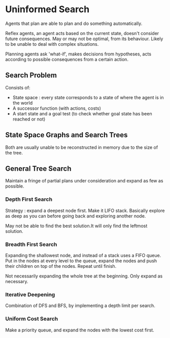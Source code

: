 # Uninformed Search

Agents that plan are able to plan and do something automatically.

Reflex agents, an agent acts based on the current state, doesn't consider future consequences. May or may not be optimal, from its behaviour. Likely to be unable to deal with complex situations.

Planning agents ask 'what-if', makes decisions from hypotheses, acts according to possible consequences from a certain action.

## Search Problem

Consists of:

- State space : every state corresponds to a state of where the agent is in the world
- A successor function (with actions, costs)
- A start state and a goal test (to check whether goal state has been reached or not)

## State Space Graphs and Search Trees

Both are usually unable to be reconstructed in memory due to the size of the tree.

## General Tree Search

Maintain a fringe of partial plans under consideration and expand as few as possible.

### Depth First Search

Strategy : expand a deepest node first. Make it LIFO stack. Basically explore as deep as you can before going back and exploring another node.

May not be able to find the best solution.It will only find the leftmost solution.

### Breadth First Search

Expanding the shallowest node, and instead of a stack uses a FIFO queue. Put in the nodes at every level to the queue, expand the nodes and push their children on top of the nodes. Repeat until finish.

Not necessarily expanding the whole tree at the beginning. Only expand as necessary.

### Iterative Deepening

Combination of DFS and BFS, by implementing a depth limit per search.

### Uniform Cost Search

Make a priority queue, and expand the nodes with the lowest cost first.

